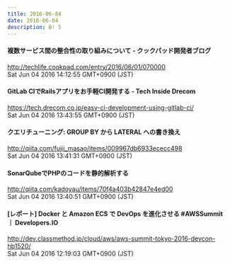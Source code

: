 ```yaml
---
title: 2016-06-04
date: 2016-06-04
description: B! 5
---
```


#### 複数サービス間の整合性の取り組みについて - クックパッド開発者ブログ
http://techlife.cookpad.com/entry/2016/06/01/070000<br>
Sat Jun 04 2016 14:12:55 GMT+0900 (JST)<br>


#### GitLab CIでRailsアプリをお手軽CI開発する - Tech Inside Drecom
https://tech.drecom.co.jp/easy-ci-development-using-gitlab-ci/<br>
Sat Jun 04 2016 13:43:55 GMT+0900 (JST)<br>


#### クエリチューニング: GROUP BY から LATERAL への書き換え
http://qiita.com/fujii_masao/items/009967db6933ececc498<br>
Sat Jun 04 2016 13:41:31 GMT+0900 (JST)<br>


#### SonarQubeでPHPのコードを静的解析する
http://qiita.com/kadoyau/items/70f4a403b42847e4ed00<br>
Sat Jun 04 2016 13:40:51 GMT+0900 (JST)<br>


#### [レポート] Docker と Amazon ECS で DevOps を進化させる #AWSSummit ｜ Developers.IO
http://dev.classmethod.jp/cloud/aws/aws-summit-tokyo-2016-devcon-hb1520/<br>
Sat Jun 04 2016 12:19:03 GMT+0900 (JST)<br>


